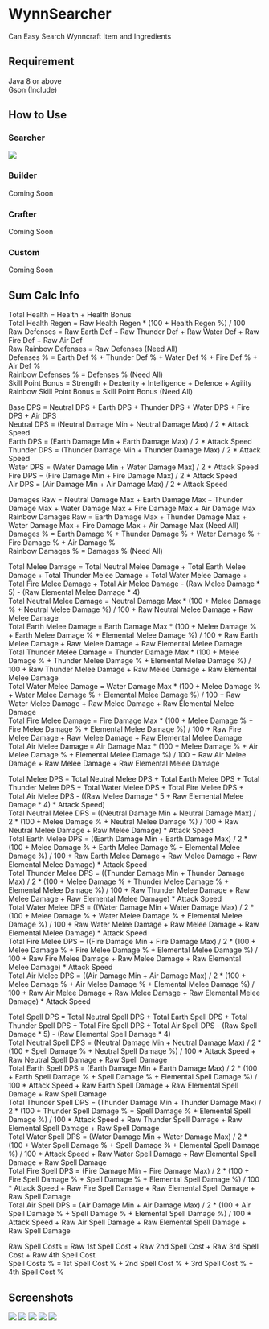 # WynnSearcher
Can Easy Search Wynncraft Item and Ingredients

## Requirement
Java 8 or above  
Gson (Include)

## How to Use
### Searcher
![](readme_pictures/how_to_use.png)
### Builder
Coming Soon

### Crafter
Coming Soon

### Custom
Coming Soon

## Sum Calc Info
Total Health = Health + Health Bonus  
Total Health Regen = Raw Health Regen * (100 + Health Regen %) / 100  
Raw Defenses = Raw Earth Def + Raw Thunder Def + Raw Water Def + Raw Fire Def + Raw Air Def  
Raw Rainbow Defenses = Raw Defenses (Need All)  
Defenses % = Earth Def % + Thunder Def % + Water Def % + Fire Def % + Air Def %  
Rainbow Defenses % = Defenses % (Need All)  
Skill Point Bonus = Strength + Dexterity + Intelligence + Defence + Agility  
Rainbow Skill Point Bonus = Skill Point Bonus (Need All)  
  
Base DPS = Neutral DPS + Earth DPS + Thunder DPS + Water DPS + Fire DPS + Air DPS   
Neutral DPS = (Neutral Damage Min + Neutral Damage Max) / 2 * Attack Speed  
Earth DPS = (Earth Damage Min + Earth Damage Max) / 2 * Attack Speed  
Thunder DPS = (Thunder Damage Min + Thunder Damage Max) / 2 * Attack Speed  
Water DPS = (Water Damage Min + Water Damage Max) / 2 * Attack Speed  
Fire DPS = (Fire Damage Min + Fire Damage Max) / 2 * Attack Speed  
Air DPS = (Air Damage Min + Air Damage Max) / 2 * Attack Speed  
  
Damages Raw = Neutral Damage Max + Earth Damage Max + Thunder Damage Max + Water Damage Max + Fire Damage Max + Air Damage Max  
Rainbow Damages Raw = Earth Damage Max + Thunder Damage Max + Water Damage Max + Fire Damage Max + Air Damage Max (Need All)  
Damages % = Earth Damage % + Thunder Damage % + Water Damage % + Fire Damage % + Air Damage %  
Rainbow Damages % = Damages % (Need All)  
  
Total Melee Damage = Total Neutral Melee Damage + Total Earth Melee Damage + Total Thunder Melee Damage + Total Water Melee Damage + Total Fire Melee Damage + Total Air Melee Damage - (Raw Melee Damage * 5) - (Raw Elemental Melee Damage * 4)  
Total Neutral Melee Damage = Neutral Damage Max * (100 + Melee Damage % + Neutral Melee Damage %) / 100 + Raw Neutral Melee Damage + Raw Melee Damage  
Total Earth Melee Damage = Earth Damage Max * (100 + Melee Damage % + Earth Melee Damage % + Elemental Melee Damage %) / 100 + Raw Earth Melee Damage + Raw Melee Damage + Raw Elemental Melee Damage  
Total Thunder Melee Damage = Thunder Damage Max * (100 + Melee Damage % + Thunder Melee Damage % + Elemental Melee Damage %) / 100 + Raw Thunder Melee Damage + Raw Melee Damage + Raw Elemental Melee Damage  
Total Water Melee Damage = Water Damage Max * (100 + Melee Damage % + Water Melee Damage % + Elemental Melee Damage %) / 100 + Raw Water Melee Damage + Raw Melee Damage + Raw Elemental Melee Damage  
Total Fire Melee Damage = Fire Damage Max * (100 + Melee Damage % + Fire Melee Damage % + Elemental Melee Damage %) / 100 + Raw Fire Melee Damage + Raw Melee Damage + Raw Elemental Melee Damage  
Total Air Melee Damage = Air Damage Max * (100 + Melee Damage % + Air Melee Damage % + Elemental Melee Damage %) / 100 + Raw Air Melee Damage + Raw Melee Damage + Raw Elemental Melee Damage  
  
Total Melee DPS = Total Neutral Melee DPS + Total Earth Melee DPS + Total Thunder Melee DPS + Total Water Melee DPS + Total Fire Melee DPS + Total Air Melee DPS - ((Raw Melee Damage * 5 + Raw Elemental Melee Damage * 4) * Attack Speed)  
Total Neutral Melee DPS = ((Neutral Damage Min + Neutral Damage Max) / 2 * (100 + Melee Damage % + Neutral Melee Damage %) / 100 + Raw Neutral Melee Damage + Raw Melee Damage) * Attack Speed  
Total Earth Melee DPS = ((Earth Damage Min + Earth Damage Max) / 2 * (100 + Melee Damage % + Earth Melee Damage % + Elemental Melee Damage %) / 100 + Raw Earth Melee Damage + Raw Melee Damage + Raw Elemental Melee Damage) * Attack Speed  
Total Thunder Melee DPS = ((Thunder Damage Min + Thunder Damage Max) / 2 * (100 + Melee Damage % + Thunder Melee Damage % + Elemental Melee Damage %) / 100 + Raw Thunder Melee Damage + Raw Melee Damage + Raw Elemental Melee Damage) * Attack Speed  
Total Water Melee DPS = ((Water Damage Min + Water Damage Max) / 2 * (100 + Melee Damage % + Water Melee Damage % + Elemental Melee Damage %) / 100 + Raw Water Melee Damage + Raw Melee Damage + Raw Elemental Melee Damage) * Attack Speed  
Total Fire Melee DPS = ((Fire Damage Min + Fire Damage Max) / 2 * (100 + Melee Damage % + Fire Melee Damage % + Elemental Melee Damage %) / 100 + Raw Fire Melee Damage + Raw Melee Damage + Raw Elemental Melee Damage) * Attack Speed  
Total Air Melee DPS = ((Air Damage Min + Air Damage Max) / 2 * (100 + Melee Damage % + Air Melee Damage % + Elemental Melee Damage %) / 100 + Raw Air Melee Damage + Raw Melee Damage + Raw Elemental Melee Damage) * Attack Speed  
  
Total Spell DPS = Total Neutral Spell DPS + Total Earth Spell DPS + Total Thunder Spell DPS + Total Fire Spell DPS + Total Air Spell DPS - (Raw Spell Damage * 5) - (Raw Elemental Spell Damage * 4)  
Total Neutral Spell DPS = (Neutral Damage Min + Neutral Damage Max) / 2 * (100 + Spell Damage % + Neutral Spell Damage %) / 100 * Attack Speed + Raw Neutral Spell Damage + Raw Spell Damage  
Total Earth Spell DPS = (Earth Damage Min + Earth Damage Max) / 2 * (100 + Earth Spell Damage % + Spell Damage % + Elemental Spell Damage %) / 100 * Attack Speed + Raw Earth Spell Damage + Raw Elemental Spell Damage + Raw Spell Damage  
Total Thunder Spell DPS = (Thunder Damage Min + Thunder Damage Max) / 2 * (100 + Thunder Spell Damage % + Spell Damage % + Elemental Spell Damage %) / 100 * Attack Speed + Raw Thunder Spell Damage + Raw Elemental Spell Damage + Raw Spell Damage  
Total Water Spell DPS = (Water Damage Min + Water Damage Max) / 2 * (100 + Water Spell Damage % + Spell Damage % + Elemental Spell Damage %) / 100 * Attack Speed + Raw Water Spell Damage + Raw Elemental Spell Damage + Raw Spell Damage  
Total Fire Spell DPS = (Fire Damage Min + Fire Damage Max) / 2 * (100 + Fire Spell Damage % + Spell Damage % + Elemental Spell Damage %) / 100 * Attack Speed + Raw Fire Spell Damage + Raw Elemental Spell Damage + Raw Spell Damage  
Total Air Spell DPS = (Air Damage Min + Air Damage Max) / 2 * (100 + Air Spell Damage % + Spell Damage % + Elemental Spell Damage %) / 100 * Attack Speed + Raw Air Spell Damage + Raw Elemental Spell Damage + Raw Spell Damage  
  
Raw Spell Costs = Raw 1st Spell Cost + Raw 2nd Spell Cost + Raw 3rd Spell Cost + Raw 4th Spell Cost  
Spell Costs % = 1st Spell Cost % + 2nd Spell Cost % + 3rd Spell Cost % + 4th Spell Cost %  

## Screenshots
![](readme_pictures/search_1.png)
![](readme_pictures/search_2.png)
![](readme_pictures/search_3.png)
![](readme_pictures/search_4.png)
![](readme_pictures/search_5.png)
